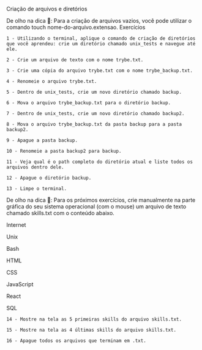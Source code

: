  Criação de arquivos e diretórios

De olho na dica 👀: Para a criação de arquivos vazios, você pode utilizar o comando touch nome-do-arquivo.extensao.
Exercícios

    1 - Utilizando o terminal, aplique o comando de criação de diretórios que você aprendeu: crie um diretório chamado unix_tests e navegue até ele.

    2 - Crie um arquivo de texto com o nome trybe.txt.

    3 - Crie uma cópia do arquivo trybe.txt com o nome trybe_backup.txt.

    4 - Renomeie o arquivo trybe.txt.

    5 - Dentro de unix_tests, crie um novo diretório chamado backup.

    6 - Mova o arquivo trybe_backup.txt para o diretório backup.

    7 - Dentro de unix_tests, crie um novo diretório chamado backup2.

    8 - Mova o arquivo trybe_backup.txt da pasta backup para a pasta backup2.

    9 - Apague a pasta backup.

    10 - Renomeie a pasta backup2 para backup.

    11 - Veja qual é o path completo do diretório atual e liste todos os arquivos dentro dele.

    12 - Apague o diretório backup.

    13 - Limpe o terminal.

De olho na dica 👀: Para os próximos exercícios, crie manualmente na parte gráfica do seu sistema operacional (com o mouse) um arquivo de texto chamado skills.txt com o conteúdo abaixo.

Internet

Unix

Bash

HTML

CSS

JavaScript

React

SQL

    14 - Mostre na tela as 5 primeiras skills do arquivo skills.txt. 
	
	15 - Mostre na tela as 4 últimas skills do arquivo skills.txt. 
	
	16 - Apague todos os arquivos que terminam em .txt. 